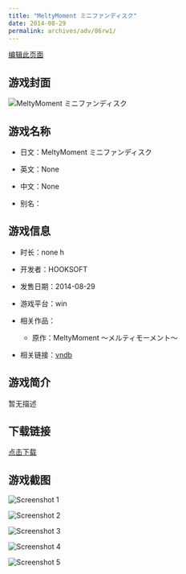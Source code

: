```yaml
---
title: "MeltyMoment ミニファンディスク"
date: 2014-08-29
permalink: archives/adv/86rw1/
---
```

[编辑此页面](https://github.com/ACG-3/ADV3-source/blob/main/source/_posts/MeltyMoment%20%E3%83%9F%E3%83%8B%E3%83%95%E3%82%A1%E3%83%B3%E3%83%87%E3%82%A3%E3%82%B9%E3%82%AF.md)

## 游戏封面

![MeltyMoment ミニファンディスク](https://pan.timero.xyz/d/onedrive/img_lib_001/MeltyMoment%20%E3%83%9F%E3%83%8B%E3%83%95%E3%82%A1%E3%83%B3%E3%83%87%E3%82%A3%E3%82%B9%E3%82%AF_cover.avif)


## 游戏名称

- 日文：MeltyMoment ミニファンディスク
- 英文：None
- 中文：None

- 别名：


## 游戏信息

- 时长：none h
- 开发者：HOOKSOFT
- 发售日期：2014-08-29
- 游戏平台：win
- 相关作品：
   - 原作：MeltyMoment ～メルティモーメント～

- 相关链接：[vndb](https://vndb.org/v15464)


## 游戏简介

暂无描述


## 下载链接

[点击下载](https://pan.timero.xyz/onedrive/adv_lib_001/MeltyMoment%20%E3%83%9F%E3%83%8B%E3%83%95%E3%82%A1%E3%83%B3%E3%83%87%E3%82%A3%E3%82%B9%E3%82%AF)


## 游戏截图


![Screenshot 1](https://pan.timero.xyz/d/onedrive/img_lib_001/MeltyMoment%20%E3%83%9F%E3%83%8B%E3%83%95%E3%82%A1%E3%83%B3%E3%83%87%E3%82%A3%E3%82%B9%E3%82%AF_Screenshot_1.avif)

![Screenshot 2](https://pan.timero.xyz/d/onedrive/img_lib_001/MeltyMoment%20%E3%83%9F%E3%83%8B%E3%83%95%E3%82%A1%E3%83%B3%E3%83%87%E3%82%A3%E3%82%B9%E3%82%AF_Screenshot_2.avif)

![Screenshot 3](https://pan.timero.xyz/d/onedrive/img_lib_001/MeltyMoment%20%E3%83%9F%E3%83%8B%E3%83%95%E3%82%A1%E3%83%B3%E3%83%87%E3%82%A3%E3%82%B9%E3%82%AF_Screenshot_3.avif)

![Screenshot 4](https://pan.timero.xyz/d/onedrive/img_lib_001/MeltyMoment%20%E3%83%9F%E3%83%8B%E3%83%95%E3%82%A1%E3%83%B3%E3%83%87%E3%82%A3%E3%82%B9%E3%82%AF_Screenshot_4.avif)

![Screenshot 5](https://pan.timero.xyz/d/onedrive/img_lib_001/MeltyMoment%20%E3%83%9F%E3%83%8B%E3%83%95%E3%82%A1%E3%83%B3%E3%83%87%E3%82%A3%E3%82%B9%E3%82%AF_Screenshot_5.avif)

